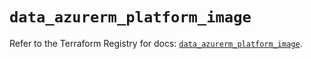 # `data_azurerm_platform_image`

Refer to the Terraform Registry for docs: [`data_azurerm_platform_image`](https://registry.terraform.io/providers/hashicorp/azurerm/3.106.1/docs/data-sources/platform_image).
